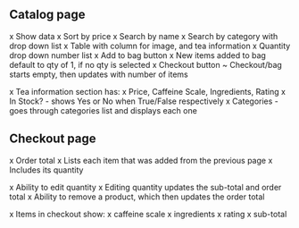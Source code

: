 ## Catalog page
x   Show data
x   Sort by price
x   Search by name
x   Search by category with drop down list
x   Table with column for image, and tea information
x   Quantity drop down number list
x   Add to bag button
x   New items added to bag default to qty of 1, if no qty is selected
x   Checkout button
~   Checkout/bag starts empty, then updates with number of items

x  Tea information section has:
x  Price, Caffeine Scale, Ingredients, Rating
x  In Stock? - shows Yes or No when True/False respectively
x  Categories - goes through categories list and displays each one

## Checkout page
x   Order total
x   Lists each item that was added from the previous page
x   Includes its quantity

x   Ability to edit quantity
x   Editing quantity updates the sub-total and order total
x   Ability to remove a product, which then updates the order total

x   Items in checkout show:
x   caffeine scale
x   ingredients
x   rating
x   sub-total
